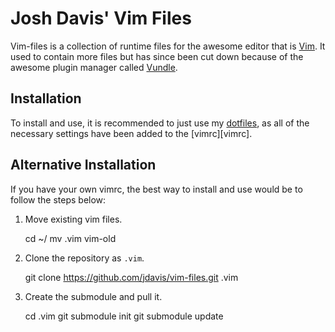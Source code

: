 Josh Davis' Vim Files
=====================

Vim-files is a collection of runtime files for the awesome editor that is
[Vim][Vim]. It used to contain more files but has since been cut down because of
the awesome plugin manager called [Vundle][Vundle].

[Vim]: http://www.vim.org/
[Vundle]: https://github.com/gmarik/vundle

## Installation

To install and use, it is recommended to just use my [dotfiles](dotfiles), as
all of the necessary settings have been added to the [vimrc][vimrc].

## Alternative Installation

If you have your own vimrc, the best way to install and use would be to follow
the steps below:

1. Move existing vim files.

    cd ~/
    mv .vim vim-old

2. Clone the repository as `.vim`.

    git clone https://github.com/jdavis/vim-files.git .vim

3. Create the submodule and pull it.

    cd .vim
    git submodule init
    git submodule update

